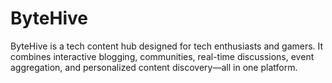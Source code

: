 # ByteHive
ByteHive is a tech content hub designed for tech enthusiasts  and gamers. It combines interactive blogging, communities,  real-time discussions, event aggregation, and personalized  content discovery—all in one platform.
